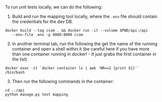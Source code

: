 To run unit tests locally, we can do the following:

1. Build and run the mapping tool locally, where the `.env` file should 
   contain the credentials for the dev DB.
```
docker build --tag ccom . && docker run -it --volume $PWD/api:/api 
   --env-file .env -p 8080:8000 ccom
```

2. In another terminal tab, run the following the get the name of the 
   running container and open a shell within it (be careful here if 
   you have more than one container running in docker! - It just grabs 
   the first container in the list)
```
docker exec -it `docker container ls | awk 'NR==2 {print $1}'` /bin/bash
```

3. Then run the following commands in the container:
```
cd ../api
python manage.py test mapping
```